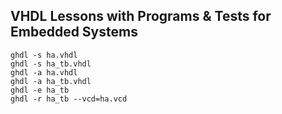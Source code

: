 ## **VHDL Lessons with Programs & Tests for Embedded Systems**

```
ghdl -s ha.vhdl
ghdl -s ha_tb.vhdl
ghdl -a ha.vhdl
ghdl -a ha_tb.vhdl
ghdl -e ha_tb
ghdl -r ha_tb --vcd=ha.vcd
```